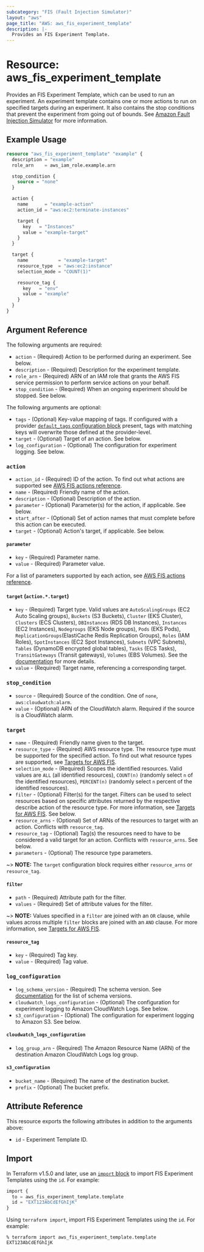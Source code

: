 ```yaml
---
subcategory: "FIS (Fault Injection Simulator)"
layout: "aws"
page_title: "AWS: aws_fis_experiment_template"
description: |-
  Provides an FIS Experiment Template.
---
```


# Resource: aws_fis_experiment_template

Provides an FIS Experiment Template, which can be used to run an experiment.
An experiment template contains one or more actions to run on specified targets during an experiment.
It also contains the stop conditions that prevent the experiment from going out of bounds.
See [Amazon Fault Injection Simulator](https://docs.aws.amazon.com/fis/index.html)
for more information.

## Example Usage

```terraform
resource "aws_fis_experiment_template" "example" {
  description = "example"
  role_arn    = aws_iam_role.example.arn

  stop_condition {
    source = "none"
  }

  action {
    name      = "example-action"
    action_id = "aws:ec2:terminate-instances"

    target {
      key   = "Instances"
      value = "example-target"
    }
  }

  target {
    name           = "example-target"
    resource_type  = "aws:ec2:instance"
    selection_mode = "COUNT(1)"

    resource_tag {
      key   = "env"
      value = "example"
    }
  }
}
```

## Argument Reference

The following arguments are required:

* `action` - (Required) Action to be performed during an experiment. See below.
* `description` - (Required) Description for the experiment template.
* `role_arn` - (Required) ARN of an IAM role that grants the AWS FIS service permission to perform service actions on your behalf.
* `stop_condition` - (Required) When an ongoing experiment should be stopped. See below.

The following arguments are optional:

* `tags` - (Optional) Key-value mapping of tags. If configured with a provider [`default_tags` configuration block](https://registry.terraform.io/providers/hashicorp/aws/latest/docs#default_tags-configuration-block) present, tags with matching keys will overwrite those defined at the provider-level.
* `target` - (Optional) Target of an action. See below.
* `log_configuration` - (Optional) The configuration for experiment logging. See below.

### `action`

* `action_id` - (Required) ID of the action. To find out what actions are supported see [AWS FIS actions reference](https://docs.aws.amazon.com/fis/latest/userguide/fis-actions-reference.html).
* `name` - (Required) Friendly name of the action.
* `description` - (Optional) Description of the action.
* `parameter` - (Optional) Parameter(s) for the action, if applicable. See below.
* `start_after` - (Optional) Set of action names that must complete before this action can be executed.
* `target` - (Optional) Action's target, if applicable. See below.

#### `parameter`

* `key` - (Required) Parameter name.
* `value` - (Required) Parameter value.

For a list of parameters supported by each action, see [AWS FIS actions reference](https://docs.aws.amazon.com/fis/latest/userguide/fis-actions-reference.html).

#### `target` (`action.*.target`)

* `key` - (Required) Target type. Valid values are `AutoScalingGroups` (EC2 Auto Scaling groups), `Buckets` (S3 Buckets), `Cluster` (EKS Cluster), `Clusters` (ECS Clusters), `DBInstances` (RDS DB Instances), `Instances` (EC2 Instances), `Nodegroups` (EKS Node groups), `Pods` (EKS Pods), `ReplicationGroups`(ElastiCache Redis Replication Groups), `Roles` (IAM Roles), `SpotInstances` (EC2 Spot Instances), `Subnets` (VPC Subnets), `Tables` (DynamoDB encrypted global tables), `Tasks` (ECS Tasks), `TransitGateways` (Transit gateways), `Volumes` (EBS Volumes). See the [documentation](https://docs.aws.amazon.com/fis/latest/userguide/actions.html#action-targets) for more details.
* `value` - (Required) Target name, referencing a corresponding target.

### `stop_condition`

* `source` - (Required) Source of the condition. One of `none`, `aws:cloudwatch:alarm`.
* `value` - (Optional) ARN of the CloudWatch alarm. Required if the source is a CloudWatch alarm.

### `target`

* `name` - (Required) Friendly name given to the target.
* `resource_type` - (Required) AWS resource type. The resource type must be supported for the specified action. To find out what resource types are supported, see [Targets for AWS FIS](https://docs.aws.amazon.com/fis/latest/userguide/targets.html#resource-types).
* `selection_mode` - (Required) Scopes the identified resources. Valid values are `ALL` (all identified resources), `COUNT(n)` (randomly select `n` of the identified resources), `PERCENT(n)` (randomly select `n` percent of the identified resources).
* `filter` - (Optional) Filter(s) for the target. Filters can be used to select resources based on specific attributes returned by the respective describe action of the resource type. For more information, see [Targets for AWS FIS](https://docs.aws.amazon.com/fis/latest/userguide/targets.html#target-filters). See below.
* `resource_arns` - (Optional) Set of ARNs of the resources to target with an action. Conflicts with `resource_tag`.
* `resource_tag` - (Optional) Tag(s) the resources need to have to be considered a valid target for an action. Conflicts with `resource_arns`. See below.
* `parameters` - (Optional) The resource type parameters.

~> **NOTE:** The `target` configuration block requires either `resource_arns` or `resource_tag`.

#### `filter`

* `path` - (Required) Attribute path for the filter.
* `values` - (Required) Set of attribute values for the filter.

~> **NOTE:** Values specified in a `filter` are joined with an `OR` clause, while values across multiple `filter` blocks are joined with an `AND` clause. For more information, see [Targets for AWS FIS](https://docs.aws.amazon.com/fis/latest/userguide/targets.html#target-filters).

#### `resource_tag`

* `key` - (Required) Tag key.
* `value` - (Required) Tag value.

### `log_configuration`

* `log_schema_version` - (Required) The schema version. See [documentation](https://docs.aws.amazon.com/fis/latest/userguide/monitoring-logging.html#experiment-log-schema) for the list of schema versions.
* `cloudwatch_logs_configuration` - (Optional) The configuration for experiment logging to Amazon CloudWatch Logs. See below.
* `s3_configuration` - (Optional) The configuration for experiment logging to Amazon S3. See below.

#### `cloudwatch_logs_configuration`

* `log_group_arn` - (Required) The Amazon Resource Name (ARN) of the destination Amazon CloudWatch Logs log group.

#### `s3_configuration`

* `bucket_name` - (Required) The name of the destination bucket.
* `prefix` - (Optional) The bucket prefix.

## Attribute Reference

This resource exports the following attributes in addition to the arguments above:

* `id` - Experiment Template ID.

## Import

In Terraform v1.5.0 and later, use an [`import` block](https://developer.hashicorp.com/terraform/language/import) to import FIS Experiment Templates using the `id`. For example:

```terraform
import {
  to = aws_fis_experiment_template.template
  id = "EXT123AbCdEfGhIjK"
}
```

Using `terraform import`, import FIS Experiment Templates using the `id`. For example:

```console
% terraform import aws_fis_experiment_template.template EXT123AbCdEfGhIjK
```
